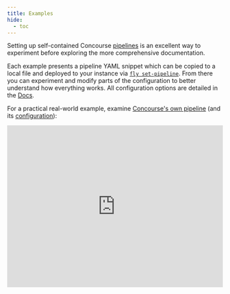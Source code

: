 ```yaml
---
title: Examples
hide:
  - toc
---
```


Setting up self-contained Concourse [pipelines](https://concourse-ci.org/pipelines.html) is an excellent way to
experiment before exploring the more comprehensive documentation.

Each example presents a pipeline YAML snippet which can be copied to a local file and deployed to your instance via [
`fly set-pipeline`](https://concourse-ci.org/setting-pipelines.html#fly-set-pipeline). From there you can experiment and
modify parts of the configuration to better understand how everything works. All configuration options are detailed in
the [Docs](../docs/index.md).

For a practical real-world example,
examine [Concourse's own pipeline](https://ci.concourse-ci.org/teams/main/pipelines/concourse) (and
its [configuration](https://github.com/concourse/ci/blob/master/pipelines/concourse.yml)):

<div>
  <div style="position:relative;padding-top:75%;">
    <iframe src="https://ci.concourse-ci.org/teams/main/pipelines/concourse" allowfullscreen
      style="position:absolute;top:0;left:0;width:100%;height:100%;border:0"></iframe>
  </div>
</div>